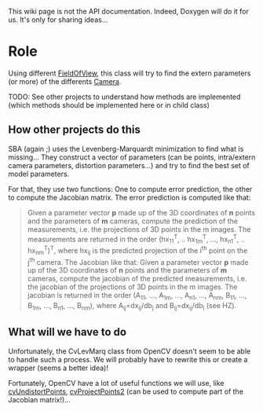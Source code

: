 This wiki page is not the API documentation. Indeed, Doxygen will do it for us. It's only for sharing ideas...

# Role #

Using different [FieldOfView](FieldOfView.md), this class will try to find the extern parameters (or more) of the differents [Camera](Camera.md).

TODO:
See other projects to understand how methods are implemented (which methods should be implemented here or in child class)

## How other projects do this ##

SBA (again ;) uses the Levenberg-Marquardt minimization to find what is missing... They construct a vector of parameters (can be points, intra/extern camera parameters, distortion parameters...) and try to find the best set of model parameters.

For that, they use two functions: One to compute error prediction, the other to compute the Jacobian matrix.
The error prediction is computed like that:
> Given a parameter vector **p** made up of the 3D coordinates of **n** points and the parameters of **m** cameras, compute the prediction of the measurements, i.e. the projections of 3D points in the m images. The measurements are returned in the order (hx<sub>11</sub><sup>T</sup>, .. hx<sub>1m</sub><sup>T</sup>, ..., hx<sub>n1</sub><sup>T</sup>, .. hx<sub>nm</sub><sup>T</sup>)<sup>T</sup>, where hx<sub>ij</sub> is the predicted projection of the i<sup>th</sup> point on the j<sup>th</sup> camera.
The Jacobian like that:
> Given a parameter vector **p** made up of the 3D coordinates of **n** points and the parameters of **m** cameras, compute the jacobian of the predicted measurements, i.e. the jacobian of the projections of 3D points in the m images. The jacobian is returned in the order (A<sub>11</sub>, ..., A<sub>1m</sub>, ..., A<sub>n1</sub>, ..., A<sub>nm</sub>, B<sub>11</sub>, ..., B<sub>1m</sub>, ..., B<sub>n1</sub>, ..., B<sub>nm</sub>), where A<sub>ij</sub>=dx<sub>ij</sub>/db<sub>j</sub> and B<sub>ij</sub>=dx<sub>ij</sub>/db<sub>i</sub> (see HZ).

## What will we have to do ##
Unfortunately, the CvLevMarq class from OpenCV doesn't seem to be able to handle such a process. We will probably have to rewrite this or create a wrapper (seems a better idea)!

Fortunately, OpenCV have a lot of useful functions we will use, like [cvUndistortPoints](http://opencv.willowgarage.com/documentation/camera_calibration_and_3d_reconstruction.html#undistortpoints), [cvProjectPoints2](http://opencv.willowgarage.com/documentation/camera_calibration_and_3d_reconstruction.html#projectpoints2) (can be used to compute part of the Jacobian matrix!)...